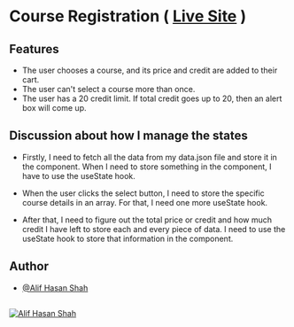 
# Course Registration ( [Live Site](https://www.example.com) )



## Features

- The user chooses a course, and its price and credit are added to their cart.
- The user can't select a course more than once.
- The user has a 20 credit limit. If total credit goes up to 20, then an alert box will come up.


## Discussion about how I manage the states
- Firstly, I need to fetch all the data from my data.json file and store it in the component. When I need to store something in the component, I have to use the useState hook. 

- When the user clicks the select button, I need to store the specific course details in an array. For that, I need one more useState hook.

- After that, I need to figure out the total price or credit and how much credit I have left to store each and every piece of data. I need to use the useState hook to store that information in the component.


## Author

- [@Alif Hasan Shah](https://github.com/A4alif)

## 

[![Alif Hasan Shah](https://img.shields.io/badge/linkedin-0A66C2?style=for-the-badge&logo=linkedin&logoColor=white)](https://www.linkedin.com/in/alifhasanshah/)